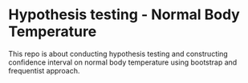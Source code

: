 # Hypothesis testing - Normal Body Temperature

This repo is about conducting hypothesis testing and constructing confidence interval on normal body temperature using bootstrap and frequentist approach.
